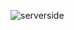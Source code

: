 ![serverside](https://user-images.githubusercontent.com/58346472/113349374-9ca23c00-9340-11eb-97ff-73cd1740faa7.png)

